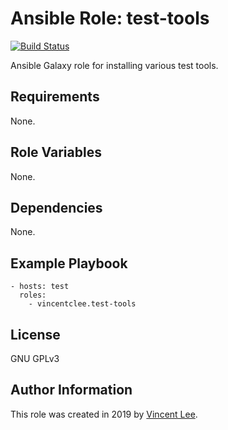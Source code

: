 # Ansible Role: test-tools

[![Build Status](https://travis-ci.org/vincentclee/ansible-role-test-tools.svg?branch=master)](https://travis-ci.org/vincentclee/ansible-role-test-tools)

Ansible Galaxy role for installing various test tools.

## Requirements

None.

## Role Variables

None.

## Dependencies

None.

## Example Playbook

    - hosts: test
      roles:
        - vincentclee.test-tools

## License

GNU GPLv3

## Author Information

This role was created in 2019 by [Vincent Lee](https://github.com/vincentclee).
